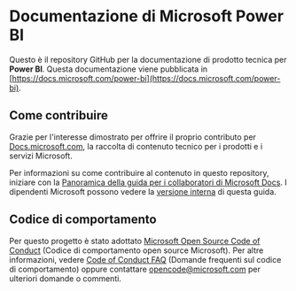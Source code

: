 # <a name="microsoft-power-bi-documentation"></a>Documentazione di Microsoft Power BI

Questo è il repository GitHub per la documentazione di prodotto tecnica per **Power BI**. Questa documentazione viene pubblicata in [https://docs.microsoft.com/power-bi](https://docs.microsoft.com/power-bi).

## <a name="how-to-contribute"></a>Come contribuire

Grazie per l'interesse dimostrato per offrire il proprio contributo per [Docs.microsoft.com](https://docs.microsoft.com/), la raccolta di contenuto tecnico per i prodotti e i servizi Microsoft.

Per informazioni su come contribuire al contenuto in questo repository, iniziare con la [Panoramica della guida per i collaboratori di Microsoft Docs](https://docs.microsoft.com/contribute). I dipendenti Microsoft possono vedere la [versione interna](https://aka.ms/docsguidescontribute) di questa guida.

## <a name="code-of-conduct"></a>Codice di comportamento

Per questo progetto è stato adottato [Microsoft Open Source Code of Conduct](https://opensource.microsoft.com/codeofconduct/) (Codice di comportamento open source Microsoft). Per altre informazioni, vedere [Code of Conduct FAQ](https://opensource.microsoft.com/codeofconduct/faq/) (Domande frequenti sul codice di comportamento) oppure contattare [opencode@microsoft.com](mailto:opencode@microsoft.com) per ulteriori domande o commenti.